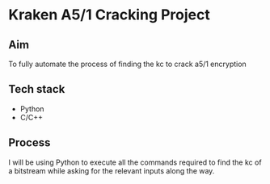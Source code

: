 # Kraken A5/1 Cracking Project

## Aim 
To fully automate the process of finding the kc to crack a5/1 encryption

## Tech stack
- Python
- C/C++

## Process
I will be using Python to execute all the commands required to find the kc of a bitstream while asking for the relevant inputs along the way.

